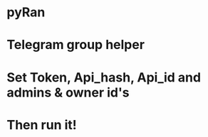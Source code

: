 # pyRan

# Telegram group helper

# Set Token, Api_hash, Api_id and admins & owner id's
# Then run it!
